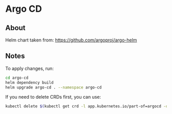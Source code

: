 # Argo CD

## About
Helm chart taken from: https://github.com/argoproj/argo-helm

## Notes
To apply changes, run:
```sh
cd argo-cd
helm dependency build
helm upgrade argo-cd . --namespace argo-cd
```
If you need to delete CRDs first, you can use:
```sh
kubectl delete $(kubectl get crd -l app.kubernetes.io/part-of=argocd -o name)
```